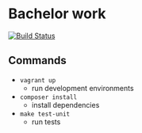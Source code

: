 # Bachelor work

[![Build Status](https://magnum.travis-ci.com/grogy/bp-download.svg?token=DiWMNVQHkUeyUahskV9P&branch=dev)](https://magnum.travis-ci.com/grogy/bp-download)

## Commands
- `vagrant up`
  - run development environments
- `composer install`
  - install dependencies
- `make test-unit`
  - run tests
